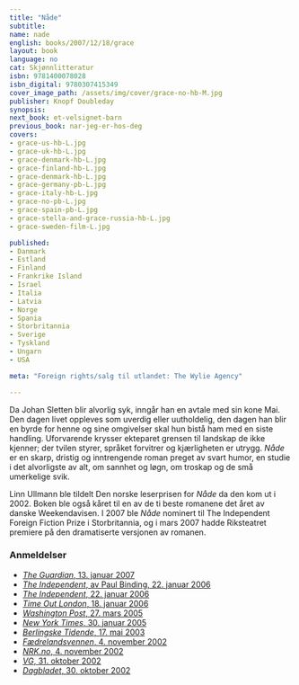 ```yaml
---
title: "Nåde"
subtitle:
name: nade
english: books/2007/12/18/grace
layout: book
language: no
cat: Skjønnlitteratur
isbn: 9781400078028
isbn_digital: 9780307415349
cover_image_path: /assets/img/cover/grace-no-hb-M.jpg
publisher: Knopf Doubleday
synopsis:
next_book: et-velsignet-barn
previous_book: nar-jeg-er-hos-deg
covers:
- grace-us-hb-L.jpg
- grace-uk-hb-L.jpg  
- grace-denmark-hb-L.jpg  
- grace-finland-hb-L.jpg  
- grace-denmark-hb-L.jpg  
- grace-germany-pb-L.jpg  
- grace-italy-hb-L.jpg
- grace-no-pb-L.jpg  
- grace-spain-pb-L.jpg  
- grace-stella-and-grace-russia-hb-L.jpg  
- grace-sweden-film-L.jpg

published:
- Danmark
- Estland
- Finland
- Frankrike Island
- Israel
- Italia
- Latvia
- Norge
- Spania
- Storbritannia
- Sverige
- Tyskland
- Ungarn
- USA

meta: "Foreign rights/salg til utlandet: The Wylie Agency"

---
```

Da Johan Sletten blir alvorlig syk, inngår han en avtale med sin kone Mai. Den dagen livet oppleves som uverdig eller uutholdelig, den dagen han blir en byrde for henne og sine omgivelser skal hun bistå ham med en siste handling. Uforvarende krysser ekteparet grensen til landskap de ikke kjenner; der tvilen styrer, språket forvitrer og kjærligheten er utrygg. *Nåde* er en skarp, dristig og inntrengende roman preget av svart humor, en studie i det alvorligste av alt, om sannhet og løgn, om troskap og de små umerkelige svik.

Linn Ullmann ble tildelt Den norske leserprisen for *Nåde* da den kom ut i 2002. Boken ble også kåret til en av de ti beste romanene det året av danske Weekendavisen. I 2007 ble *Nåde* nominert til The Independent Foreign Fiction Prize i Storbritannia, og i mars 2007 hadde Riksteatret premiere på den dramatiserte versjonen av romanen.

### Anmeldelser

- [*The Guardian*, 13. januar 2007](/assets/files/Guardian-13-01-2007.pdf)  
- [*The Independent*, av Paul Binding, 22. januar 2006](/assets/files/Independent-Paul-Binding-22-01-2006.pdf)  
- [*The Independent*, 22. januar 2006](/assets/files/Independent-22-01-2006.pdf)  
- [*Time Out London*, 18. januar 2006](/assets/files/Time-Out-London-18-01-2006.pdf)  
- [*Washington Post*, 27. mars 2005](/assets/files/Washington-Post-27-03-2005.pdf)  
- [*New York Times*, 30. januar 2005](http://query.nytimes.com/gst/fullpage.html?res=9F07EFDB1138F933A05752C0A9639C8B63&amp;sec=&amp;spon=&amp;emc=eta1)  
- [*Berlingske Tidende*, 17. mai 2003](/assets/files/Berlingske-17-05-2003.pdf)  
- [*Fædrelandsvennen*, 4. november 2002](/assets/files/Faedrelandsvennen-04-11-2002.pdf)  
- [*NRK.no*, 4. november 2002](/assets/files/NRK-04-11-2002.pdf)  
- [*VG*, 31. oktober 2002](/assets/files/VG-31-10-2002.pdf)  
- [*Dagbladet*, 30. oktober 2002](/assets/files/Dagbladet-30-10-2002.pdf)  